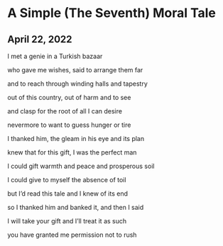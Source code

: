 # A Simple (The Seventh) Moral Tale
## April 22, 2022

I met a genie in a Turkish bazaar

who gave me wishes, said to arrange them far

and to reach through winding halls and tapestry

out of this country, out of harm and to see

and clasp for the root of all I can desire

nevermore to want to guess hunger or tire

I thanked him, the gleam in his eye and its plan

knew that for this gift, I was the perfect man

I could gift warmth and peace and prosperous soil

I could give to myself the absence of toil

but I’d read this tale and I knew of its end

so I thanked him and banked it, and then I said

I will take your gift and I’ll treat it as such

you have granted me permission not to rush
